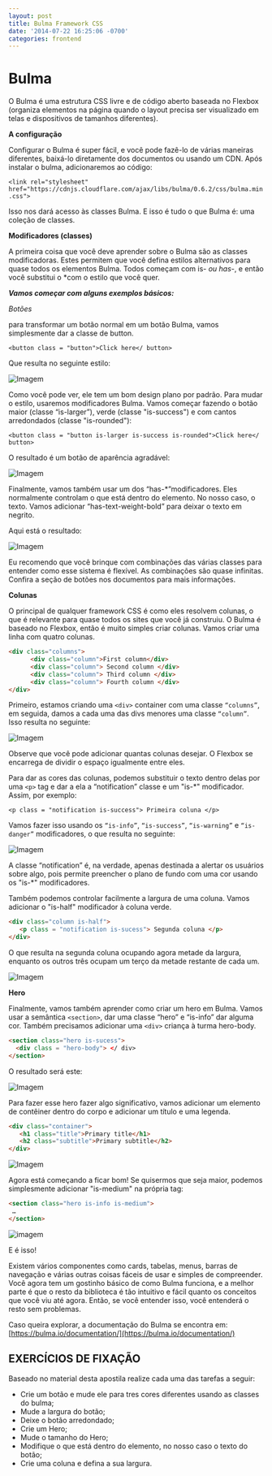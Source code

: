 ```yaml
---
layout: post
title: Bulma Framework CSS
date: '2014-07-22 16:25:06 -0700'
categories: frontend
---
```


# Bulma

O Bulma é uma estrutura CSS livre e de código aberto baseada no Flexbox \(organiza elementos na página quando o layout precisa ser visualizado em telas e dispositivos de tamanhos diferentes\).

**A configuração**

Configurar o Bulma é super fácil, e você pode fazê-lo de várias maneiras diferentes, baixá-lo diretamente dos documentos ou usando um CDN. Após instalar o bulma, adicionaremos ao código:

`<link rel="stylesheet" href="https://cdnjs.cloudflare.com/ajax/libs/bulma/0.6.2/css/bulma.min.css">`

Isso nos dará acesso às classes Bulma. E isso é tudo o que Bulma é: uma coleção de classes.

**Modificadores \(classes\)**

A primeira coisa que você deve aprender sobre o Bulma são as classes modificadoras. Estes permitem que você defina estilos alternativos para quase todos os elementos Bulma. Todos começam com is- _ou has-_, e então você substitui o \*com o estilo que você quer.

_**Vamos começar com alguns exemplos básicos:**_

_Botões_

para transformar um botão normal em um botão Bulma, vamos simplesmente dar a classe de button.

`<button class = "button">Click here</ button>`

Que resulta no seguinte estilo:

![Imagem](https://cdn-images-1.medium.com/max/1600/1*03TOy6dVBDCPvrlardUBHw.png)

Como você pode ver, ele tem um bom design plano por padrão. Para mudar o estilo, usaremos modificadores Bulma. Vamos começar fazendo o botão maior \(classe “is-larger”\), verde \(classe "is-success"\) e com cantos arredondados \(classe "is-rounded"\):

`<button class = "button is-larger is-success is-rounded">Click here</ button>`

O resultado é um botão de aparência agradável:

![Imagem](https://cdn-images-1.medium.com/max/1600/1*mk04rubImZHTpMNPhsn-TQ.png)

Finalmente, vamos também usar um dos “has-\*”modificadores. Eles normalmente controlam o que está dentro do elemento. No nosso caso, o texto. Vamos adicionar “has-text-weight-bold” para deixar o texto em negrito.

Aqui está o resultado:

![Imagem](https://cdn-images-1.medium.com/max/1600/1*H30F0Q92eL_IGipfEE3lWg.png)

Eu recomendo que você brinque com combinações das várias classes para entender como esse sistema é flexível. As combinações são quase infinitas. Confira a seção de botões nos documentos para mais informações.

**Colunas**

O principal de qualquer framework CSS é como eles resolvem colunas, o que é relevante para quase todos os sites que você já construiu. O Bulma é baseado no Flexbox, então é muito simples criar colunas. Vamos criar uma linha com quatro colunas.

```html
<div class="columns">
      <div class="column">First column</div>
      <div class="column"> Second column </div>
      <div class="column"> Third column </div>
      <div class="column"> Fourth column </div>
</div>
```

Primeiro, estamos criando uma `<div>` container com uma classe `“columns”`, em seguida, damos a cada uma das divs menores uma classe `“column”`. Isso resulta no seguinte:

![Imagem](https://cdn-images-1.medium.com/max/2000/1*p0XiWjzp00GGdgrmrCtwYA.png)

Observe que você pode adicionar quantas colunas desejar. O Flexbox se encarrega de dividir o espaço igualmente entre eles.

Para dar as cores das colunas, podemos substituir o texto dentro delas por uma `<p>` tag e dar a ela a “notification” classe e um "is-\*" modificador. Assim, por exemplo:

`<p class = "notification is-success"> Primeira coluna </p>`

Vamos fazer isso usando os `“is-info”`, `“is-success”`, `“is-warning”` e `“is-danger”` modificadores, o que resulta no seguinte:

![Imagem](https://cdn-images-1.medium.com/max/2000/1*7c9Ygeq5NbrBYQfnVUFDwA.png)

A classe “notification” é, na verdade, apenas destinada a alertar os usuários sobre algo, pois permite preencher o plano de fundo com uma cor usando os "is-\*" modificadores.

Também podemos controlar facilmente a largura de uma coluna. Vamos adicionar o "is-half" modificador à coluna verde.

```html
<div class="column is-half">
   <p class = "notification is-sucess"> Segunda coluna </p>
</div>
```

O que resulta na segunda coluna ocupando agora metade da largura, enquanto os outros três ocupam um terço da metade restante de cada um.

![Imagem](https://cdn-images-1.medium.com/max/1400/1*2oogxdeNyRZ7Y9oxLXNqBg.png)

**Hero**

Finalmente, vamos também aprender como criar um hero em Bulma. Vamos usar a semântica `<section>`, dar uma classe “hero” e “is-info” dar alguma cor. Também precisamos adicionar uma `<div>` criança à turma hero-body.

```html
<section class="hero is-sucess">
  <div class = "hero-body"> </ div>
</section>
```

O resultado será este:

![Imagem](https://cdn-images-1.medium.com/max/1000/1*mRUKo5nMrlRmNRlFhFxXqA.png)

Para fazer esse hero fazer algo significativo, vamos adicionar um elemento de contêiner dentro do corpo e adicionar um título e uma legenda.

```html
<div class="container">
   <h1 class="title">Primary title</h1>
   <h2 class="subtitle">Primary subtitle</h2>
</div>
```

![Imagem](https://cdn-images-1.medium.com/max/1000/1*zgiaCn1QmbMn-r4d-p9exA.png)

Agora está começando a ficar bom! Se quisermos que seja maior, podemos simplesmente adicionar "is-medium" na própria tag:

```html
<section class="hero is-info is-medium">
 …
</section>
```

![imagem](https://cdn-images-1.medium.com/max/1000/1*7jJFSeUFbzSuavVUpVV7Zw.png)

E é isso!

Existem vários componentes como cards, tabelas, menus, barras de navegação e várias outras coisas fáceis de usar e simples de compreender. Você agora tem um gostinho básico de como Bulma funciona, e a melhor parte é que o resto da biblioteca é tão intuitivo e fácil quanto os conceitos que você viu até agora. Então, se você entender isso, você entenderá o resto sem problemas.

Caso queira explorar, a documentação do Bulma se encontra em: [https://bulma.io/documentation/](https://bulma.io/documentation/)

## EXERCÍCIOS DE FIXAÇÃO

Baseado no material desta apostila realize cada uma das tarefas a seguir:

* Crie um botão e mude ele para tres cores diferentes usando as classes do bulma;
* Mude a largura do botão;
* Deixe o botão arredondado;
* Crie um Hero;
* Mude o tamanho do Hero;
* Modifique o que está dentro do elemento, no nosso caso o texto do botão;
* Crie uma coluna e defina a sua largura.

